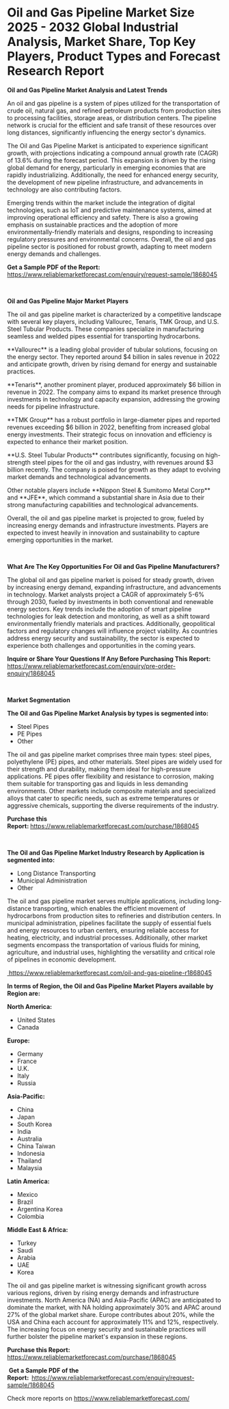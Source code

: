 <p><h1>Oil and Gas Pipeline Market Size 2025 - 2032 Global Industrial Analysis, Market Share, Top Key Players, Product Types and Forecast Research Report</h1></p><p><strong>Oil and Gas Pipeline Market Analysis and Latest Trends</strong></p>
<p><p>An oil and gas pipeline is a system of pipes utilized for the transportation of crude oil, natural gas, and refined petroleum products from production sites to processing facilities, storage areas, or distribution centers. The pipeline network is crucial for the efficient and safe transit of these resources over long distances, significantly influencing the energy sector's dynamics.</p><p>The Oil and Gas Pipeline Market is anticipated to experience significant growth, with projections indicating a compound annual growth rate (CAGR) of 13.6% during the forecast period. This expansion is driven by the rising global demand for energy, particularly in emerging economies that are rapidly industrializing. Additionally, the need for enhanced energy security, the development of new pipeline infrastructure, and advancements in technology are also contributing factors. </p><p>Emerging trends within the market include the integration of digital technologies, such as IoT and predictive maintenance systems, aimed at improving operational efficiency and safety. There is also a growing emphasis on sustainable practices and the adoption of more environmentally-friendly materials and designs, responding to increasing regulatory pressures and environmental concerns. Overall, the oil and gas pipeline sector is positioned for robust growth, adapting to meet modern energy demands and challenges.</p></p>
<p><strong>Get a Sample PDF of the Report:&nbsp;</strong> <a href="https://www.reliablemarketforecast.com/enquiry/request-sample/1868045?utm_campaign=2296&utm_medium=2&utm_source=Github&utm_content=ia&utm_term=19022025&utm_id=oil-and-gas-pipeline">https://www.reliablemarketforecast.com/enquiry/request-sample/1868045</a></p>
<p>&nbsp;</p>
<p><strong>Oil and Gas Pipeline Major Market Players</strong></p>
<p><p>The oil and gas pipeline market is characterized by a competitive landscape with several key players, including Vallourec, Tenaris, TMK Group, and U.S. Steel Tubular Products. These companies specialize in manufacturing seamless and welded pipes essential for transporting hydrocarbons.</p><p>**Vallourec** is a leading global provider of tubular solutions, focusing on the energy sector. They reported around $4 billion in sales revenue in 2022 and anticipate growth, driven by rising demand for energy and sustainable practices.</p><p>**Tenaris**, another prominent player, produced approximately $6 billion in revenue in 2022. The company aims to expand its market presence through investments in technology and capacity expansion, addressing the growing needs for pipeline infrastructure.</p><p>**TMK Group** has a robust portfolio in large-diameter pipes and reported revenues exceeding $6 billion in 2022, benefiting from increased global energy investments. Their strategic focus on innovation and efficiency is expected to enhance their market position.</p><p>**U.S. Steel Tubular Products** contributes significantly, focusing on high-strength steel pipes for the oil and gas industry, with revenues around $3 billion recently. The company is poised for growth as they adapt to evolving market demands and technological advancements.</p><p>Other notable players include **Nippon Steel & Sumitomo Metal Corp** and **JFE**, which command a substantial share in Asia due to their strong manufacturing capabilities and technological advancements. </p><p>Overall, the oil and gas pipeline market is projected to grow, fueled by increasing energy demands and infrastructure investments. Players are expected to invest heavily in innovation and sustainability to capture emerging opportunities in the market.</p></p>
<p>&nbsp;</p>
<p><strong>What Are The Key Opportunities For Oil and Gas Pipeline Manufacturers?</strong></p>
<p><p>The global oil and gas pipeline market is poised for steady growth, driven by increasing energy demand, expanding infrastructure, and advancements in technology. Market analysts project a CAGR of approximately 5-6% through 2030, fueled by investments in both conventional and renewable energy sectors. Key trends include the adoption of smart pipeline technologies for leak detection and monitoring, as well as a shift toward environmentally friendly materials and practices. Additionally, geopolitical factors and regulatory changes will influence project viability. As countries address energy security and sustainability, the sector is expected to experience both challenges and opportunities in the coming years.</p></p>
<p><strong>Inquire or Share Your Questions If Any Before Purchasing This Report:</strong> <a href="https://www.reliablemarketforecast.com/enquiry/pre-order-enquiry/1868045?utm_campaign=2296&utm_medium=2&utm_source=Github&utm_content=ia&utm_term=19022025&utm_id=oil-and-gas-pipeline">https://www.reliablemarketforecast.com/enquiry/pre-order-enquiry/1868045</a></p>
<p>&nbsp;</p>
<p><strong>Market Segmentation</strong></p>
<p><strong>The Oil and Gas Pipeline Market Analysis by types is segmented into:</strong></p>
<p><ul><li>Steel Pipes</li><li>PE Pipes</li><li>Other</li></ul></p>
<p><p>The oil and gas pipeline market comprises three main types: steel pipes, polyethylene (PE) pipes, and other materials. Steel pipes are widely used for their strength and durability, making them ideal for high-pressure applications. PE pipes offer flexibility and resistance to corrosion, making them suitable for transporting gas and liquids in less demanding environments. Other markets include composite materials and specialized alloys that cater to specific needs, such as extreme temperatures or aggressive chemicals, supporting the diverse requirements of the industry.</p></p>
<p><strong>Purchase this Report:&nbsp;</strong><a href="https://www.reliablemarketforecast.com/purchase/1868045?utm_campaign=2296&utm_medium=2&utm_source=Github&utm_content=ia&utm_term=19022025&utm_id=oil-and-gas-pipeline">https://www.reliablemarketforecast.com/purchase/1868045</a></p>
<p>&nbsp;</p>
<p><strong>The Oil and Gas Pipeline Market Industry Research by Application is segmented into:</strong></p>
<p><ul><li>Long Distance Transporting</li><li>Municipal Administration</li><li>Other</li></ul></p>
<p><p>The oil and gas pipeline market serves multiple applications, including long-distance transporting, which enables the efficient movement of hydrocarbons from production sites to refineries and distribution centers. In municipal administration, pipelines facilitate the supply of essential fuels and energy resources to urban centers, ensuring reliable access for heating, electricity, and industrial processes. Additionally, other market segments encompass the transportation of various fluids for mining, agriculture, and industrial uses, highlighting the versatility and critical role of pipelines in economic development.</p></p>
<p><a href="https://www.reliablemarketforecast.com/oil-and-gas-pipeline-r1868045?utm_campaign=2296&utm_medium=2&utm_source=Github&utm_content=ia&utm_term=19022025&utm_id=oil-and-gas-pipeline">&nbsp;https://www.reliablemarketforecast.com/oil-and-gas-pipeline-r1868045</a></p>
<p><strong>In terms of Region, the Oil and Gas Pipeline Market Players available by Region are:</strong></p>
<p>
    <p> <strong> North America: </strong>
        <ul>
            <li>United States</li>
            <li>Canada</li>
        </ul>
        </p> 
    <p> <strong> Europe: </strong>
        <ul>
            <li>Germany</li>
            <li>France</li>
            <li>U.K.</li>
            <li>Italy</li>
            <li>Russia</li>
        </ul>
        </p> 
    <p> <strong> Asia-Pacific: </strong>
        <ul>
            <li>China</li>
            <li>Japan</li>
            <li>South Korea</li>
            <li>India</li>
            <li>Australia</li>
            <li>China Taiwan</li>
            <li>Indonesia</li>
            <li>Thailand</li>
            <li>Malaysia</li>
        </ul>
        </p> 
    <p> <strong> Latin America: </strong>
        <ul>
            <li>Mexico</li>
            <li>Brazil</li>
            <li>Argentina Korea</li>
            <li>Colombia</li>
        </ul>
        </p> 
    <p> <strong> Middle East & Africa: </strong>
        <ul>
            <li>Turkey</li>
            <li>Saudi</li>
            <li>Arabia</li>
            <li>UAE</li>
            <li>Korea</li>
        </ul>
    </p>
    </p>
<p><p>The oil and gas pipeline market is witnessing significant growth across various regions, driven by rising energy demands and infrastructure investments. North America (NA) and Asia-Pacific (APAC) are anticipated to dominate the market, with NA holding approximately 30% and APAC around 27% of the global market share. Europe contributes about 20%, while the USA and China each account for approximately 11% and 12%, respectively. The increasing focus on energy security and sustainable practices will further bolster the pipeline market's expansion in these regions.</p></p>
<p><strong>Purchase this Report: </strong><a href="https://www.reliablemarketforecast.com/purchase/1868045?utm_campaign=2296&utm_medium=2&utm_source=Github&utm_content=ia&utm_term=19022025&utm_id=oil-and-gas-pipeline">https://www.reliablemarketforecast.com/purchase/1868045</a></p>
<p>&nbsp;<strong>Get a Sample PDF of the Report:&nbsp;&nbsp;</strong><a href="https://www.reliablemarketforecast.com/enquiry/request-sample/1868045?utm_campaign=2296&utm_medium=2&utm_source=Github&utm_content=ia&utm_term=19022025&utm_id=oil-and-gas-pipeline">https://www.reliablemarketforecast.com/enquiry/request-sample/1868045</a></p>
<p><strong></strong></p>
<p>Check more reports on <a href="https://www.reliablemarketforecast.com/?utm_campaign=2296&utm_medium=2&utm_source=Github&utm_content=ia&utm_term=19022025&utm_id=oil-and-gas-pipeline">https://www.reliablemarketforecast.com/</a></p>